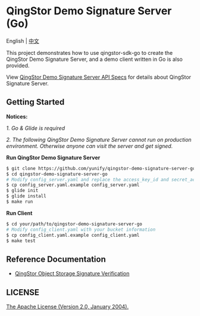 # QingStor Demo Signature Server (Go)
English | [中文](./docs/zh_CN/README.md)

This project demonstrates how to use qingstor-sdk-go to create the QingStor Demo Signature Server,
and a demo client written in Go is also provided.

View [QingStor Demo Signature Server API Specs](https://github.com/yunify/qingstor-demo-signature-server-api-specs) for details about QingStor Signature Server.

## Getting Started

**Notices:**

_1\. Go & Glide is required_

_2\. The following QingStor Demo Signature Server cannot run on production environment.
Otherwise anyone can visit the server and get signed._

**Run QingStor Demo Signature Server**

```bash
$ git clone https://github.com/yunify/qingstor-demo-signature-server-go.git
$ cd qingstor-demo-signature-server-go
# Modify config_server.yaml and replace the access_key_id and secret_access_key with yours
$ cp config_server.yaml.example config_server.yaml
$ glide init
$ glide install
$ make run
```

**Run Client**

```bash
$ cd your/path/to/qingstor-demo-signature-server-go
# Modify config_client.yaml with your bucket information
$ cp config_client.yaml.example config_client.yaml
$ make test
```
## Reference Documentation
* [QingStor Object Storage Signature Verification](https://docs.qingcloud.com/qingstor/api/common/signature.html)

## LICENSE
[The Apache License (Version 2.0, January 2004).](http://www.apache.org/licenses/LICENSE-2.0.html)
